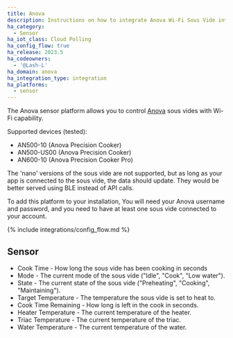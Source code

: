 ```yaml
---
title: Anova
description: Instructions on how to integrate Anova Wi-Fi Sous Vide into home assistant.
ha_category:
  - Sensor
ha_iot_class: Cloud Polling
ha_config_flow: true
ha_release: 2023.5
ha_codeowners:
  - '@Lash-L'
ha_domain: anova
ha_integration_type: integration
ha_platforms:
  - sensor
---
```


The Anova sensor platform allows you to control [Anova](https://anovaculinary.com/pages/find-your-anova-precision-cooker) sous vides with Wi-Fi capability.

Supported devices (tested):
- AN500-10 (Anova Precision Cooker)
- AN500-US00 (Anova Precision Cooker)
- AN600-10 (Anova Precision Cooker Pro)


The 'nano' versions of the sous vide are not supported, but as long as your app is connected to the sous vide, the data should update. They would be better served using BLE instead of API calls.

To add this platform to your installation, You will need your Anova username and password, and you need to have at least one sous vide connected to your account.

{% include integrations/config_flow.md %}

## Sensor

- Cook Time - How long the sous vide has been cooking in seconds
- Mode - The current mode of the sous vide ("Idle", "Cook", "Low water").
- State - The current state of the sous vide ("Preheating", "Cooking", "Maintaining").
- Target Temperature - The temperature the sous vide is set to heat to.
- Cook Time Remaining - How long is left in the cook in seconds.
- Heater Temperature - The current temperature of the heater.
- Triac Temperature - The current temperature of the triac.
- Water Temperature - The current temperature of the water.
